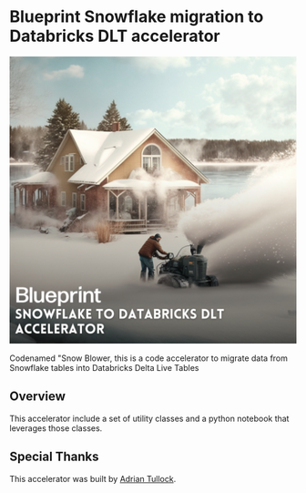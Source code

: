 # Blueprint Snowflake migration to Databricks DLT accelerator
![Accelerator image](./images/Snowflake%20to%20DBX%20DLT.png)

Codenamed "Snow Blower, this is a code accelerator to migrate data from Snowflake tables into Databricks Delta Live Tables

## Overview
This accelerator include a set of utility classes and a python notebook that leverages those classes.


## Special Thanks
This accelerator was built by [Adrian Tullock](https://github.com/adtullock).
